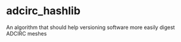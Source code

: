 # adcirc_hashlib
An algorithm that should help versioning software more easily digest ADCIRC meshes
